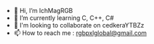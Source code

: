 - 👋 Hi, I’m IchMagRGB
- 🌱 I’m currently learning C, C++, C#
- 💞️ I'm looking to collaborate on cedkeraYTBZz
- 📫 How to reach me : rgbpxlglobal@gmail.com

<!---
IchMagRGB/IchMagRGB is a ✨ special ✨ repository because its `README.md` (this file) appears on your GitHub profile.
You can click the Preview link to take a look at your changes.
--->
